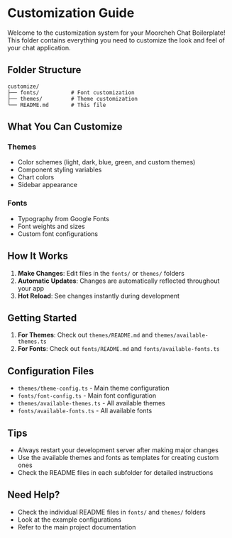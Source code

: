 # Customization Guide

Welcome to the customization system for your Moorcheh Chat Boilerplate! This folder contains everything you need to customize the look and feel of your chat application.

## Folder Structure

```
customize/
├── fonts/          # Font customization
├── themes/         # Theme customization
└── README.md       # This file
```

## What You Can Customize

### **Themes**
- Color schemes (light, dark, blue, green, and custom themes)
- Component styling variables
- Chart colors
- Sidebar appearance

### **Fonts**
- Typography from Google Fonts
- Font weights and sizes
- Custom font configurations

## How It Works

1. **Make Changes**: Edit files in the `fonts/` or `themes/` folders
2. **Automatic Updates**: Changes are automatically reflected throughout your app
3. **Hot Reload**: See changes instantly during development

## Getting Started

1. **For Themes**: Check out `themes/README.md` and `themes/available-themes.ts`
2. **For Fonts**: Check out `fonts/README.md` and `fonts/available-fonts.ts`

## Configuration Files

- `themes/theme-config.ts` - Main theme configuration
- `fonts/font-config.ts` - Main font configuration
- `themes/available-themes.ts` - All available themes
- `fonts/available-fonts.ts` - All available fonts

## Tips

- Always restart your development server after making major changes
- Use the available themes and fonts as templates for creating custom ones
- Check the README files in each subfolder for detailed instructions

## Need Help?

- Check the individual README files in `fonts/` and `themes/` folders
- Look at the example configurations
- Refer to the main project documentation
